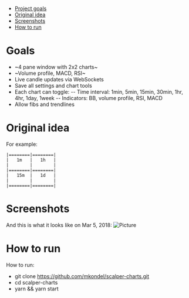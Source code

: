 * [Project goals](#goals)
* [Original idea](#idea)
* [Screenshots](#pics)
* [How to run](#how)

# <a name="goals"></a>Goals
- ~4 pane window with 2x2 charts~
- ~Volume profile, MACD, RSI~
- Live candle updates via WebSockets
- Save all settings and chart tools
- Each chart can toggle:
 -- Time interval: 1min, 5min, 15min, 30min, 1hr, 4hr, 1day, 1week
 -- Indicators: BB, volume profile, RSI, MACD
- Allow fibs and trendlines

# <a name="idea"></a>Original idea
For example:

```
|========|========|
|   1m   |   1h   |
|        |        |
|========|========|
|   15m  |   1d   |
|        |        |
|========|========|
```


# <a name="pics"></a>Screenshots
And this is what it looks like on Mar 5, 2018:
![Picture](https://user-images.githubusercontent.com/3288757/37013145-67d9b83a-20c6-11e8-94d0-2dba51cb5856.png)


# <a name="how"></a>How to run
How to run:
- git clone https://github.com/mkondel/scalper-charts.git
- cd scalper-charts
- yarn && yarn start